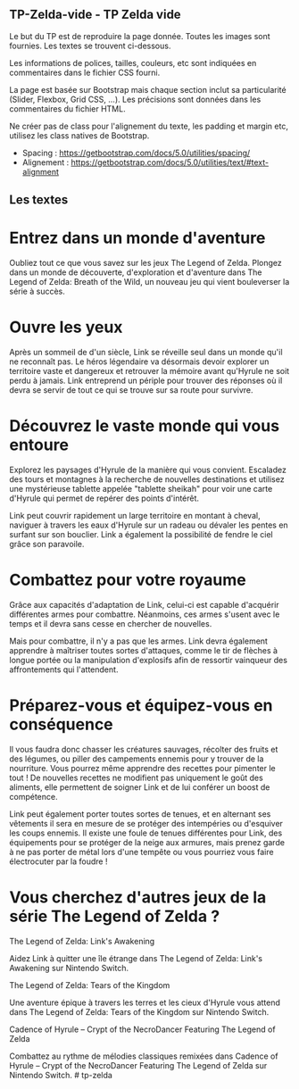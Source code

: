 ## TP-Zelda-vide - TP Zelda vide

Le but du TP est de reproduire la page donnée. 
Toutes les images sont fournies.
Les textes se trouvent ci-dessous.

Les informations de polices, tailles, couleurs, etc sont indiquées en commentaires dans le fichier CSS fourni.

La page est basée sur Bootstrap mais chaque section inclut sa particularité (Slider, Flexbox, Grid CSS, ...). Les précisions sont données dans les commentaires du fichier HTML.

Ne créer pas de class pour l'alignement du texte, les padding et margin etc, utilisez les class natives de Bootstrap.

- Spacing : https://getbootstrap.com/docs/5.0/utilities/spacing/
- Alignement : https://getbootstrap.com/docs/5.0/utilities/text/#text-alignment


## Les textes 

# Entrez dans un monde d'aventure

Oubliez tout ce que vous savez sur les jeux The Legend of Zelda. Plongez dans un monde de découverte, d'exploration et d'aventure dans The Legend of Zelda: Breath of the Wild, un nouveau jeu qui vient bouleverser la série à succès.


# Ouvre les yeux

Après un sommeil de d'un siècle, Link se réveille seul dans un monde qu'il ne reconnaît pas. Le héros légendaire va désormais devoir explorer un territoire vaste et dangereux et retrouver la mémoire avant qu'Hyrule ne soit perdu à jamais. Link entreprend un périple pour trouver des réponses où il devra se servir de tout ce qui se trouve sur sa route pour survivre.


# Découvrez le vaste monde qui vous entoure

Explorez les paysages d'Hyrule de la manière qui vous convient. Escaladez des tours et montagnes à la recherche de nouvelles destinations et utilisez une mystérieuse tablette appelée "tablette sheikah" pour voir une carte d'Hyrule qui permet de repérer des points d'intérêt.

Link peut couvrir rapidement un large territoire en montant à cheval, naviguer à travers les eaux d'Hyrule sur un radeau ou dévaler les pentes en surfant sur son bouclier. Link a également la possibilité de fendre le ciel grâce son paravoile.


# Combattez pour votre royaume

Grâce aux capacités d'adaptation de Link, celui-ci est capable d'acquérir différentes armes pour combattre. Néanmoins, ces armes s'usent avec le temps et il devra sans cesse en chercher de nouvelles.

Mais pour combattre, il n'y a pas que les armes. Link devra également apprendre à maîtriser toutes sortes d'attaques, comme le tir de flèches à longue portée ou la manipulation d'explosifs afin de ressortir vainqueur des affrontements qui l'attendent.


# Préparez-vous et équipez-vous en conséquence

Il vous faudra donc chasser les créatures sauvages, récolter des fruits et des légumes, ou piller des campements ennemis pour y trouver de la nourriture. Vous pourrez même apprendre des recettes pour pimenter le tout ! De nouvelles recettes ne modifient pas uniquement le goût des aliments, elle permettent de soigner Link et de lui conférer un boost de compétence.

Link peut également porter toutes sortes de tenues, et en alternant ses vêtements il sera en mesure de se protéger des intempéries ou d'esquiver les coups ennemis. Il existe une foule de tenues différentes pour Link, des équipements pour se protéger de la neige aux armures, mais prenez garde à ne pas porter de métal lors d'une tempête ou vous pourriez vous faire électrocuter par la foudre !


# Vous cherchez d'autres jeux de la série The Legend of Zelda ?

The Legend of Zelda: Link's Awakening

Aidez Link à quitter une île étrange dans The Legend of Zelda: Link's Awakening sur Nintendo Switch.


The Legend of Zelda: Tears of the Kingdom

Une aventure épique à travers les terres et les cieux d'Hyrule vous attend dans The Legend of Zelda: Tears of the Kingdom sur Nintendo Switch.


Cadence of Hyrule – Crypt of the NecroDancer Featuring The Legend of Zelda

Combattez au rythme de mélodies classiques remixées dans Cadence of Hyrule – Crypt of the NecroDancer Featuring The Legend of Zelda sur Nintendo Switch.
#   t p - z e l d a  
 